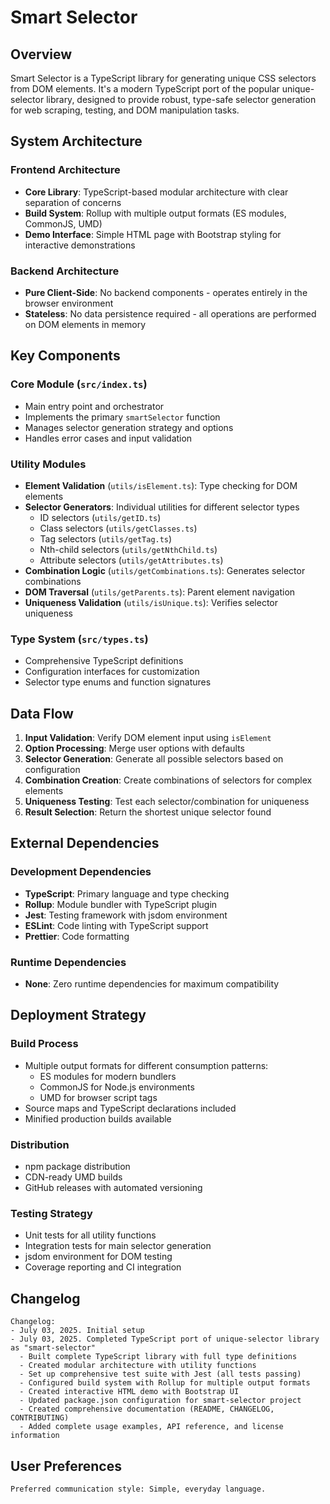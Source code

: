 # Smart Selector

## Overview

Smart Selector is a TypeScript library for generating unique CSS selectors from DOM elements. It's a modern TypeScript port of the popular unique-selector library, designed to provide robust, type-safe selector generation for web scraping, testing, and DOM manipulation tasks.

## System Architecture

### Frontend Architecture
- **Core Library**: TypeScript-based modular architecture with clear separation of concerns
- **Build System**: Rollup with multiple output formats (ES modules, CommonJS, UMD)
- **Demo Interface**: Simple HTML page with Bootstrap styling for interactive demonstrations

### Backend Architecture
- **Pure Client-Side**: No backend components - operates entirely in the browser environment
- **Stateless**: No data persistence required - all operations are performed on DOM elements in memory

## Key Components

### Core Module (`src/index.ts`)
- Main entry point and orchestrator
- Implements the primary `smartSelector` function
- Manages selector generation strategy and options
- Handles error cases and input validation

### Utility Modules
- **Element Validation** (`utils/isElement.ts`): Type checking for DOM elements
- **Selector Generators**: Individual utilities for different selector types
  - ID selectors (`utils/getID.ts`)
  - Class selectors (`utils/getClasses.ts`)
  - Tag selectors (`utils/getTag.ts`)
  - Nth-child selectors (`utils/getNthChild.ts`)
  - Attribute selectors (`utils/getAttributes.ts`)
- **Combination Logic** (`utils/getCombinations.ts`): Generates selector combinations
- **DOM Traversal** (`utils/getParents.ts`): Parent element navigation
- **Uniqueness Validation** (`utils/isUnique.ts`): Verifies selector uniqueness

### Type System (`src/types.ts`)
- Comprehensive TypeScript definitions
- Configuration interfaces for customization
- Selector type enums and function signatures

## Data Flow

1. **Input Validation**: Verify DOM element input using `isElement`
2. **Option Processing**: Merge user options with defaults
3. **Selector Generation**: Generate all possible selectors based on configuration
4. **Combination Creation**: Create combinations of selectors for complex elements
5. **Uniqueness Testing**: Test each selector/combination for uniqueness
6. **Result Selection**: Return the shortest unique selector found

## External Dependencies

### Development Dependencies
- **TypeScript**: Primary language and type checking
- **Rollup**: Module bundler with TypeScript plugin
- **Jest**: Testing framework with jsdom environment
- **ESLint**: Code linting with TypeScript support
- **Prettier**: Code formatting

### Runtime Dependencies
- **None**: Zero runtime dependencies for maximum compatibility

## Deployment Strategy

### Build Process
- Multiple output formats for different consumption patterns:
  - ES modules for modern bundlers
  - CommonJS for Node.js environments
  - UMD for browser script tags
- Source maps and TypeScript declarations included
- Minified production builds available

### Distribution
- npm package distribution
- CDN-ready UMD builds
- GitHub releases with automated versioning

### Testing Strategy
- Unit tests for all utility functions
- Integration tests for main selector generation
- jsdom environment for DOM testing
- Coverage reporting and CI integration

## Changelog

```
Changelog:
- July 03, 2025. Initial setup
- July 03, 2025. Completed TypeScript port of unique-selector library as "smart-selector"
  - Built complete TypeScript library with full type definitions
  - Created modular architecture with utility functions
  - Set up comprehensive test suite with Jest (all tests passing)
  - Configured build system with Rollup for multiple output formats
  - Created interactive HTML demo with Bootstrap UI
  - Updated package.json configuration for smart-selector project
  - Created comprehensive documentation (README, CHANGELOG, CONTRIBUTING)
  - Added complete usage examples, API reference, and license information
```

## User Preferences

```
Preferred communication style: Simple, everyday language.
```
